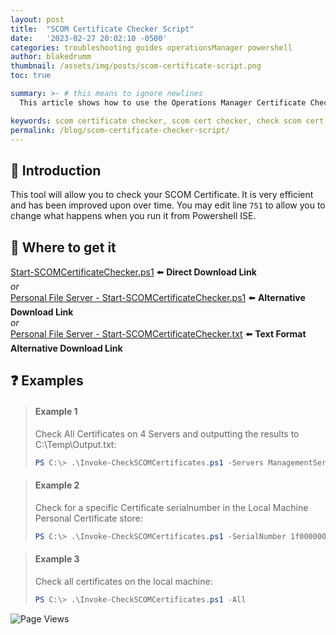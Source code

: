 ```yaml
---
layout: post
title:  "SCOM Certificate Checker Script"
date:   '2023-02-27 20:02:10 -0500'
categories: troubleshooting guides operationsManager powershell
author: blakedrumm
thumbnail: /assets/img/posts/scom-certificate-script.png
toc: true

summary: >- # this means to ignore newlines
  This article shows how to use the Operations Manager Certificate Checker powershell script for Management Servers, Gateways, and Agents.

keywords: scom certificate checker, scom cert checker, check scom cert, operations manager certificate, opsmgr cert, opsmgr certificate checker, check certificate powershell
permalink: /blog/scom-certificate-checker-script/
---
```


## :book: Introduction
This tool will allow you to check your SCOM Certificate. It is very efficient and has been improved upon over time. You may edit line `751` to allow you to change what happens when you run it from Powershell ISE.

## :page_with_curl: Where to get it
[Start-SCOMCertificateChecker.ps1](https://github.com/blakedrumm/SCOM-Scripts-and-SQL/blob/master/Powershell/Start-SCOMCertificateChecker.ps1) :arrow_left: **Direct Download Link** \
_or_ \
[Personal File Server - Start-SCOMCertificateChecker.ps1](https://files.blakedrumm.com/Start-SCOMCertificateChecker.ps1) :arrow_left: **Alternative Download Link** \
_or_ \
[Personal File Server - Start-SCOMCertificateChecker.txt](https://files.blakedrumm.com/Start-SCOMCertificateChecker.txt) :arrow_left: **Text Format Alternative Download Link**

## :question: Examples
>#### Example 1
>   Check All Certificates on 4 Servers and outputting the results to C:\Temp\Output.txt:
>   ```powershell
>   PS C:\> .\Invoke-CheckSCOMCertificates.ps1 -Servers ManagementServer1, ManagementServer2.contoso.com, Gateway.contoso.com, Agent1.contoso.com -All -OutputFile C:\Temp\Output.txt
>   ```

>#### Example 2
>   Check for a specific Certificate serialnumber in the Local Machine Personal Certificate store:
>   ```powershell
>   PS C:\> .\Invoke-CheckSCOMCertificates.ps1 -SerialNumber 1f00000008c694dac94bcfdc4a000000000008
>   ```

>#### Example 3
>   Check all certificates on the local machine:
>   ```powershell
>   PS C:\> .\Invoke-CheckSCOMCertificates.ps1 -All
>   ```


![Page Views](https://counter.blakedrumm.com/count/tag.svg?url=blakedrumm.com/blog/scom-certificate-checker-script/)

<!--
Having trouble with Pages? Check out our [documentation](https://docs.github.com/categories/github-pages-basics/) or [contact support](https://support.github.com/contact) and we’ll help you sort it out.

Tip:
To add auto-size pictures:
![/assets/img/posts/example.jpg](/assets/img/posts/example.jpg){:class="img-fluid"}
-->
